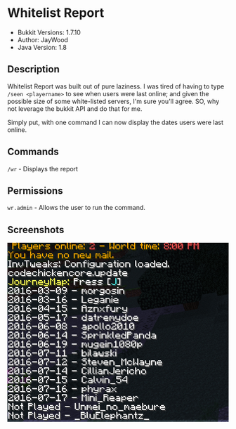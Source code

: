 # Whitelist Report

* Bukkit Versions: 1.7.10
* Author: JayWood
* Java Version: 1.8

## Description

Whitelist Report was built out of pure laziness. I was tired of having to type `/seen <playername>` to see when users were last online; and given the possible size of some white-listed servers, I'm sure you'll agree. SO, why not leverage the bukkit API and do that for me.

Simply put, with one command I can now display the dates users were last online.

## Commands

`/wr` - Displays the report

## Permissions

`wr.admin` - Allows the user to run the command.

## Screenshots

![Resulting Output](https://raw.githubusercontent.com/JayWood/WhitelistReport/master/screenshot.jpg)
